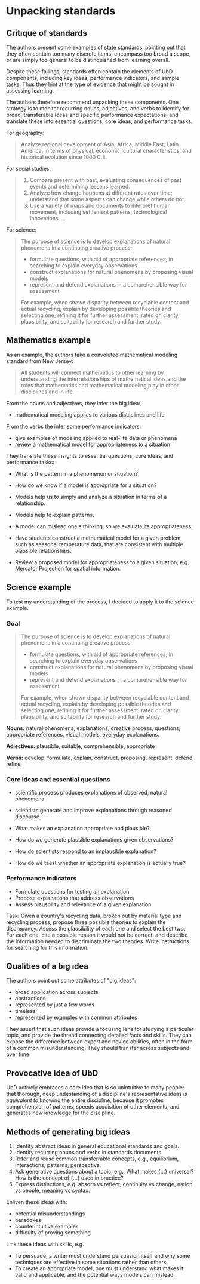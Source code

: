 # Unpacking standards

## Critique of standards

The authors present some examples of state standards, pointing out that they often contain too many discrete items, encompass too broad a scope, or are simply too general to be distinguished from learning overall.

Despite these failings, standards often contain the elements of UbD components, including key ideas, performance indicators, and sample tasks. Thus they hint at the type of evidence that might be sought in assessing learning. 

The authors therefore recommend unpacking these components. One strategy is to monitor recurring nouns, adjectives, and verbs to identify for broad, transferable ideas and specific performance expectations; and translate these into essential questions, core ideas, and performance tasks.

For geography:

> Analyze regional development of Asia, Africa, Middle East, Latin America, in terms of physical, economic, cultural characteristics, and historical evolution since 1000 C.E.

For social studies:

> 1. Compare present with past, evaluating consequences of past events and determining lessons learned.
> 2. Analyze how change happens at different rates over time; understand that some aspects can change while others do not.
> 3. Use a variety of maps and documents to interpret human movement, including settlement patterns, technological innovations, ...

For science:

> The purpose of science is to develop explanations of natural phenomena in a continuing creative process:
> - formulate questions, with aid of appropriate references, in searching to explain everyday observations
> - construct explanations for natural phenomena by proposing visual models
> - represent and defend explanations in a comprehensible way for assessment
>
> For example, when shown disparity between recyclable content and actual recycling, explain by developing possible theories and selecting one; refining it for further assessment; rated on clarity, plausibility, and suitability for research and further study.


## Mathematics example

As an example, the authors take a convoluted mathematical modeling standard from New Jersey:

> All students will connect mathematics to other learning by understanding the interrelationships of mathematical ideas and the roles that mathematics and mathematical modeling play in other disciplines and in life.

From the nouns and adjectives, they infer the big idea:

- mathematical modeling applies to various disciplines and life

From the verbs the infer some performance indicators:

- give examples of modeling applied to real-life data or phenomena
- review a mathematical model for appropriateness to a situation

They translate these insights to essential questions, core ideas, and performance tasks:

- What is the pattern in a phenomenon or situation?
- How do we know if a model is appropriate for a situation?

- Models help us to simply and analyze a situation in terms of a relationship.
- Models help to explain patterns.
- A model can mislead one's thinking, so we evaluate its appropriateness.

- Have students construct a mathematical model for a given problem, such as seasonal temperature data, that are consistent with multiple plausible relationships.
- Review a proposed model for appropriateness to a given situation, e.g. Mercator Projection for spatial information.


## Science example

To test my understanding of the process, I decided to apply it to the science example.

### Goal

> The purpose of science is to develop explanations of natural phenomena in a continuing creative process:
> - formulate questions, with aid of appropriate references, in searching to explain everyday observations
> - construct explanations for natural phenomena by proposing visual models
> - represent and defend explanations in a comprehensible way for assessment
>
> For example, when shown disparity between recyclable content and actual recycling, explain by developing possible theories and selecting one; refining it for further assessment; rated on clarity, plausibility, and suitability for research and further study.

**Nouns:** natural phenomena, explanations, creative process, questions, appropriate references, visual models, everyday explanations.

**Adjectives:** plausible, suitable, comprehensible, appropriate

**Verbs:** develop, formulate, explain, construct, proposing, represent, defend, refine

### Core ideas and essential questions

- scientific process produces explanations of observed, natural phenomena
- scientists generate and improve explanations through reasoned discourse

- What makes an explanation appropriate and plausible?
- How do we generate plausible explanations given observations?
- How do scientists respond to an implausible explanation?
- How do we taest whether an appropriate explanation is actually true?

### Performance indicators

- Formulate questions for testing an explanation
- Propose explanations that address observations
- Assess plausbility and relevance of a given explanation

Task: Given a country's recycling data, broken out by material type and recycling process, propose three possible theories to explain the discrepancy. Assess the plausibility of each one and select the best two. For each one, cite a possible reason it would not be correct, and describe the information needed to discriminate the two theories. Write instructions for searching for this information.


## Qualities of a big idea

The authors point out some attributes of "big ideas":

- broad application across subjects
- abstractions
- represented by just a few words
- timeless
- represented by examples with common attributes

They assert that such ideas provide a focusing lens for studying a particular topic, and provide the thread connecting detailed facts and skills. They can expose the difference between expert and novice abilities, often in the form of a common misunderstanding. They should transfer across subjects and over time.


## Provocative idea of UbD

UbD actively embraces a core idea that is so unintuitive to many people: that thorough, deep undestanding of a discipline's representative ideas *is equivalent to* knowing the entire discipline, because it promotes comprehension of patterns, speeds acquisition of other elements, and generates new knowledge for the discipline.


## Methods of generating big ideas

1. Identify abstract ideas in general educational standards and goals.
2. Identify recurring nouns and verbs in standards documents.
3. Refer and reuse common transferrable concepts, e.g., equilibrium, interactions, patterns, perspective.
4. Ask generative questions about a topic, e.g., What makes {...} universal? How is the concept of {...} used in practice?
5. Express distinctions, e.g. absorb vs reflect, continuity vs change, nation vs people, meaning vs syntax.

Enliven these ideas with:

- potential misunderstandings
- paradoxes
- counterintuitive examples
- difficulty of proving something

Link these ideas with skills, e.g.

- To persuade, a writer must understand persuasion itself and why some techniques are effective in some situations rather than others.
- To create an appropriate model, one must understand what makes it valid and applicable, and the potential ways models can mislead.
